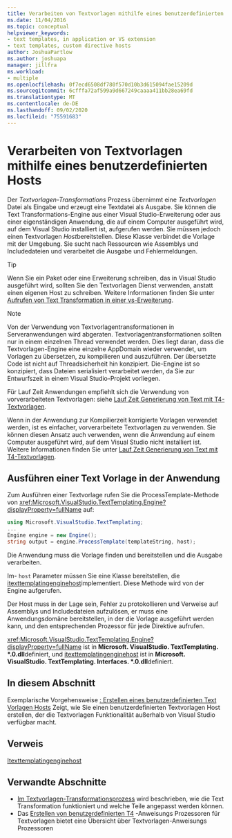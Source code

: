 ```yaml
---
title: Verarbeiten von Textvorlagen mithilfe eines benutzerdefinierten Hosts
ms.date: 11/04/2016
ms.topic: conceptual
helpviewer_keywords:
- text templates, in application or VS extension
- text templates, custom directive hosts
author: JoshuaPartlow
ms.author: joshuapa
manager: jillfra
ms.workload:
- multiple
ms.openlocfilehash: 0f7ecd6508df780f570d10b3d615094fae15209d
ms.sourcegitcommit: 6cfffa72af599a9d667249caaaa411bb28ea69fd
ms.translationtype: MT
ms.contentlocale: de-DE
ms.lasthandoff: 09/02/2020
ms.locfileid: "75591683"
---
```

# <a name="process-text-templates-by-using-a-custom-host"></a>Verarbeiten von Textvorlagen mithilfe eines benutzerdefinierten Hosts

Der *Textvorlagen-Transformations* Prozess übernimmt eine *Textvorlagen* Datei als Eingabe und erzeugt eine Textdatei als Ausgabe. Sie können die Text Transformations-Engine aus einer Visual Studio-Erweiterung oder aus einer eigenständigen Anwendung, die auf einem Computer ausgeführt wird, auf dem Visual Studio installiert ist, aufgerufen werden. Sie müssen jedoch einen Textvorlagen *Host*bereitstellen. Diese Klasse verbindet die Vorlage mit der Umgebung. Sie sucht nach Ressourcen wie Assemblys und Includedateien und verarbeitet die Ausgabe und Fehlermeldungen.

> [!TIP]
> Wenn Sie ein Paket oder eine Erweiterung schreiben, das in Visual Studio ausgeführt wird, sollten Sie den Textvorlagen Dienst verwenden, anstatt einen eigenen Host zu schreiben. Weitere Informationen finden Sie unter [Aufrufen von Text Transformation in einer vs-Erweiterung](../modeling/invoking-text-transformation-in-a-vs-extension.md).

> [!NOTE]
> Von der Verwendung von Textvorlagentransformationen in Serveranwendungen wird abgeraten. Textvorlagentransformationen sollten nur in einem einzelnen Thread verwendet werden. Dies liegt daran, dass die Textvorlagen-Engine eine einzelne AppDomain wieder verwendet, um Vorlagen zu übersetzen, zu kompilieren und auszuführen. Der übersetzte Code ist nicht auf Threadsicherheit hin konzipiert. Die-Engine ist so konzipiert, dass Dateien serialisiert verarbeitet werden, da Sie zur Entwurfszeit in einem Visual Studio-Projekt vorliegen.
>
> Für Lauf Zeit Anwendungen empfiehlt sich die Verwendung von vorverarbeiteten Textvorlagen: siehe [Lauf Zeit Generierung von Text mit T4-Textvorlagen](../modeling/run-time-text-generation-with-t4-text-templates.md).

Wenn in der Anwendung zur Kompilierzeit korrigierte Vorlagen verwendet werden, ist es einfacher, vorverarbeitete Textvorlagen zu verwenden. Sie können diesen Ansatz auch verwenden, wenn die Anwendung auf einem Computer ausgeführt wird, auf dem Visual Studio nicht installiert ist. Weitere Informationen finden Sie unter [Lauf Zeit Generierung von Text mit T4-Textvorlagen](../modeling/run-time-text-generation-with-t4-text-templates.md).

## <a name="execute-a-text-template-in-your-application"></a>Ausführen einer Text Vorlage in der Anwendung

Zum Ausführen einer Textvorlage rufen Sie die ProcessTemplate-Methode von <xref:Microsoft.VisualStudio.TextTemplating.Engine?displayProperty=fullName> auf:

```csharp
using Microsoft.VisualStudio.TextTemplating;
...
Engine engine = new Engine();
string output = engine.ProcessTemplate(templateString, host);
```

 Die Anwendung muss die Vorlage finden und bereitstellen und die Ausgabe verarbeiten.

 Im- `host` Parameter müssen Sie eine Klasse bereitstellen, die [itexttemplatingenginehost](/previous-versions/visualstudio/visual-studio-2012/bb126505(v=vs.110))implementiert. Diese Methode wird von der Engine aufgerufen.

 Der Host muss in der Lage sein, Fehler zu protokollieren und Verweise auf Assemblys und Includedateien aufzulösen, er muss eine Anwendungsdomäne bereitstellen, in der die Vorlage ausgeführt werden kann, und den entsprechenden Prozessor für jede Direktive aufrufen.

 <xref:Microsoft.VisualStudio.TextTemplating.Engine?displayProperty=fullName> ist in **Microsoft. VisualStudio. TextTemplating. \*.0.dll**definiert, und [itexttemplatingenginehost](/previous-versions/visualstudio/visual-studio-2012/bb126505(v=vs.110)) ist in **Microsoft. VisualStudio. TextTemplating. Interfaces. \*.0.dll**definiert.

## <a name="in-this-section"></a>In diesem Abschnitt
 Exemplarische Vorgehensweise [: Erstellen eines benutzerdefinierten Text Vorlagen Hosts](../modeling/walkthrough-creating-a-custom-text-template-host.md) Zeigt, wie Sie einen benutzerdefinierten Textvorlagen Host erstellen, der die Textvorlagen Funktionalität außerhalb von Visual Studio verfügbar macht.

## <a name="reference"></a>Verweis
 [Itexttemplatingenginehost](/previous-versions/visualstudio/visual-studio-2012/bb126505(v=vs.110))

## <a name="related-sections"></a>Verwandte Abschnitte

- [Im Textvorlagen-Transformationsprozess](../modeling/the-text-template-transformation-process.md) wird beschrieben, wie die Text Transformation funktioniert und welche Teile angepasst werden können.
- Das [Erstellen von benutzerdefinierten T4](../modeling/creating-custom-t4-text-template-directive-processors.md) -Anweisungs Prozessoren für Textvorlagen bietet eine Übersicht über Textvorlagen-Anweisungs Prozessoren
